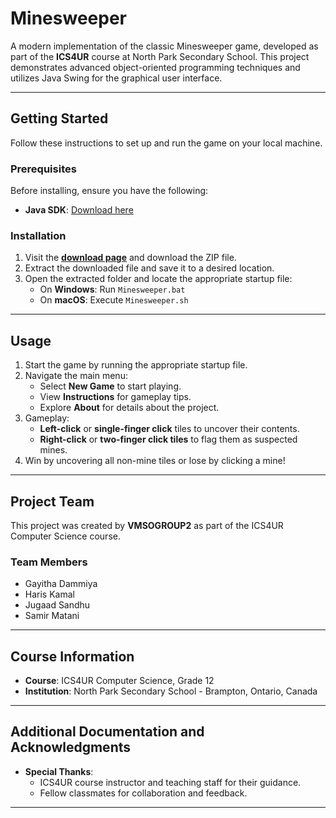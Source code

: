 # Minesweeper

A modern implementation of the classic Minesweeper game, developed as part of the **ICS4UR** course at North Park Secondary School. This project demonstrates advanced object-oriented programming techniques and utilizes Java Swing for the graphical user interface.

---

## Getting Started

Follow these instructions to set up and run the game on your local machine.

### Prerequisites

Before installing, ensure you have the following:

- **Java SDK**: [Download here](https://www.oracle.com/java/technologies/javase-downloads.html)

### Installation

1. Visit the **[download page](https://github.com/Gayitha/Minesweeper)** and download the ZIP file.
2. Extract the downloaded file and save it to a desired location.
3. Open the extracted folder and locate the appropriate startup file:
   - On **Windows**: Run `Minesweeper.bat`
   - On **macOS**: Execute `Minesweeper.sh`

---

## Usage

1. Start the game by running the appropriate startup file.
2. Navigate the main menu:
   - Select **New Game** to start playing.
   - View **Instructions** for gameplay tips.
   - Explore **About** for details about the project.
3. Gameplay:
   - **Left-click** or **single-finger click** tiles to uncover their contents.
   - **Right-click** or **two-finger click tiles** to flag them as suspected mines.
4. Win by uncovering all non-mine tiles or lose by clicking a mine!

---

## Project Team

This project was created by **VMSOGROUP2** as part of the ICS4UR Computer Science course. 

### Team Members
- Gayitha Dammiya
- Haris Kamal
- Jugaad Sandhu
- Samir Matani

---

## Course Information

- **Course**: ICS4UR Computer Science, Grade 12
- **Institution**: North Park Secondary School - Brampton, Ontario, Canada

---

## Additional Documentation and Acknowledgments

- **Special Thanks**:
  - ICS4UR course instructor and teaching staff for their guidance.
  - Fellow classmates for collaboration and feedback.

---
